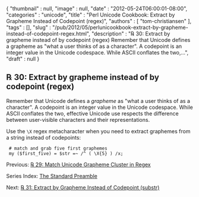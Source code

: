 {
   "thumbnail" : null,
   "image" : null,
   "date" : "2012-05-24T06:00:01-08:00",
   "categories" : "unicode",
   "title" : "Perl Unicode Cookbook: Extract by Grapheme Instead of Codepoint (regex)",
   "authors" : [
      "tom-christiansen"
   ],
   "tags" : [],
   "slug" : "/pub/2012/05/perlunicookbook-extract-by-grapheme-instead-of-codepoint-regex.html",
   "description" : "℞ 30: Extract by grapheme instead of by codepoint (regex) Remember that Unicode defines a grapheme as \"what a user thinks of as a character\". A codepoint is an integer value in the Unicode codespace. While ASCII conflates the two,...",
   "draft" : null
}



℞ 30: Extract by grapheme instead of by codepoint (regex)
---------------------------------------------------------

Remember that Unicode defines a *grapheme* as "what a user thinks of as a character". A codepoint is an integer value in the Unicode codespace. While ASCII conflates the two, effective Unicode use respects the difference between user-visible characters and their representations.

Use the `\X` regex metacharacter when you need to extract graphemes from a string instead of codepoints:

     # match and grab five first graphemes
     my ($first_five) = $str =~ /^ ( \X{5} ) /x;

Previous: [℞ 29: Match Unicode Grapheme Cluster in Regex](/pub/2012/05/perlunicook-match-unicode-grapheme-cluster-in-regex.html)

Series Index: [The Standard Preamble](/pub/2012/04/perlunicook-standard-preamble.html)

Next: [℞ 31: Extract by Grapheme Instead of Codepoint (substr)](/pub/2012/05/perlunicook-extract-by-grapheme-instead-of-codepoint-substr.html)
